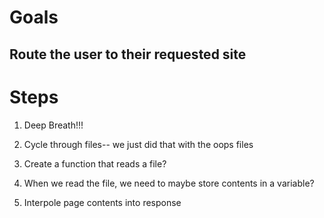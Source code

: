 # Goals

## Route the user to their requested site

# Steps

1. Deep Breath!!!

1. Cycle through files-- we just did that with the oops files

1. Create a function that reads a file?

1. When we read the file, we need to maybe store contents in a variable?

1. Interpole page contents into response